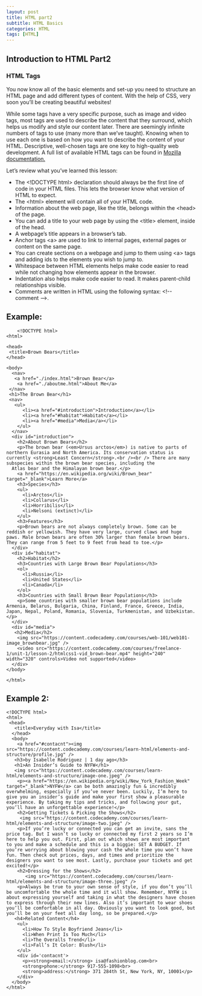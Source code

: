 ```yaml
---
layout: post
title: HTML part2
subtitle: HTML Basics
categories: HTML
tags: [HTML]
---
```


## Introduction to HTML Part2

### HTML Tags
You now know all of the basic elements and set-up you need to structure an HTML page and add different types of content. With the help of CSS, very soon you’ll be creating beautiful websites!

While some tags have a very specific purpose, such as image and video tags, most tags are used to describe the content that they surround, which helps us modify and style our content later. There are seemingly infinite numbers of tags to use (many more than we’ve taught). Knowing when to use each one is based on how you want to describe the content of your HTML. Descriptive, well-chosen tags are one key to high-quality web development. A full list of available HTML tags can be found in 
[Mozilla documentation.](https://developer.mozilla.org/en-US/docs/Web/HTML/Element)

Let’s review what you’ve learned this lesson:

* The \<!DOCTYPE html> declaration should always be the first line of code in your HTML files. This lets the browser know what version of HTML to expect.
* The \<html> element will contain all of your HTML code.
* Information about the web page, like the title, belongs within the \<head> of the page.
* You can add a title to your web page by using the \<title> element, inside of the head.
* A webpage’s title appears in a browser’s tab.
* Anchor tags \<a> are used to link to internal pages, external pages or content on the same page.
* You can create sections on a webpage and jump to them using \<a> tags and adding ids to the elements you wish to jump to.
* Whitespace between HTML elements helps make code easier to read while not changing how elements appear in the browser.
* Indentation also helps make code easier to read. It makes parent-child relationships visible.
* Comments are written in HTML using the following syntax: \<!-- comment -->.


## Example:

        <!DOCTYPE html>
    <html>

    <head>
     <title>Brown Bears</title>
    </head>

    <body>
      <nav>
       <a href="./index.html">Brown Bear</a>
        <a href="./aboutme.html">About Me</a>
     </nav>
     <h1>The Brown Bear</h1>
     <nav>
       <ul>
          <li><a href="#introduction">Introduction</a></li>
          <li><a href="#habitat">Habitat</a></li>
          <li><a href="#media">Media</a></li>
        </ul>
      </nav>
      <div id="introduction">
        <h2>About Brown Bears</h2>
        <p>The brown bear (<em>Ursus arctos</em>) is native to parts of northern Eurasia and North America. Its conservation status is currently <strong>Least Concern</strong>.<br /><br /> There are many subspecies within the brown bear species, including the
      Atlas bear and the Himalayan brown bear.</p>
        <a href="https://en.wikipedia.org/wiki/Brown_bear" target="_blank">Learn More</a>
        <h3>Species</h3>
        <ul>
          <li>Arctos</li>
          <li>Collarus</li>
          <li>Horribilis</li>
          <li>Nelsoni (extinct)</li>
        </ul>
        <h3>Features</h3>
        <p>Brown bears are not always completely brown. Some can be reddish or yellowish. They have very large, curved claws and huge paws. Male brown bears are often 30% larger than female brown bears. They can range from 5 feet to 9 feet from head to toe.</p>
      </div>
      <div id="habitat">
        <h2>Habitat</h2>
        <h3>Countries with Large Brown Bear Populations</h3>
        <ol>
          <li>Russia</li>
          <li>United States</li>
          <li>Canada</li>
        </ol>
        <h3>Countries with Small Brown Bear Populations</h3>
        <p>Some countries with smaller brown bear populations include Armenia, Belarus, Bulgaria, China, Finland, France, Greece, India, Japan, Nepal, Poland, Romania, Slovenia, Turkmenistan, and Uzbekistan.</p>
      </div>
      <div id="media">
       <h2>Media</h2>
        <img src="https://content.codecademy.com/courses/web-101/web101-image_brownbear.jpg" />
        <video src="https://content.codecademy.com/courses/freelance-1/unit-1/lesson-2/htmlcss1-vid_brown-bear.mp4" height="240" width="320" controls>Video not supported</video>
      </div>
    </body>

    </html>


## Example 2:
    <!DOCTYPE html>
    <html>
     <head>
       <title>Everyday with Isa</title>
      </head>
      <body>
        <a href="#contacnt"><img src="https://content.codecademy.com/courses/learn-html/elements-and-structure/profile.jpg" />
       <h3>by Isabelle Rodriguez | 1 day ago</h3>
       <h1>An Insider’s Guide to NYFW</h1>
       <img src="https://content.codecademy.com/courses/learn-html/elements-and-structure/image-one.jpeg" />
        <p><a href="https://en.wikipedia.org/wiki/New_York_Fashion_Week" target="_blank">NYFW</a> can be both amazingly fun & incredibly overwhelming, especially if you’ve never been. Luckily, I’m here to give you an insider’s guide and make your first show a pleasurable experience. By taking my tips and tricks, and following your gut, you’ll have an unforgettable experience!</p>
        <h2>Getting Tickets & Picking the Shows</h2>
         <img src="https://content.codecademy.com/courses/learn-html/elements-and-structure/image-two.jpeg" />
        <p>If you’re lucky or connected you can get an invite, sans the price tag. But I wasn’t so lucky or connected my first 2 years so I’m here to help you out. First, plan out which shows are most important to you and make a schedule and this is a biggie: SET A BUDGET. If you’re worrying about blowing your cash the whole time you won’t have fun. Then check out prices, days, and times and prioritize the designers you want to see most. Lastly, purchase your tickets and get excited!</p>
        <h2>Dressing for the Shows</h2>
           <img src="https://content.codecademy.com/courses/learn-html/elements-and-structure/image-three.jpeg" />
        <p>Always be true to your own sense of style, if you don’t you’ll be uncomfortable the whole time and it will show. Remember, NYFW is about expressing yourself and taking in what the designers have chosen to express through their new lines. Also it’s important to wear shoes you’ll be comfortable in all day. Obviously you want to look good, but you’ll be on your feet all day long, so be prepared.</p>
       <h4>Related Content</h4>
        <ul>
          <li>How To Style Boyfriend Jeans</li>
          <li>When Print Is Too Much</li>
          <li>The Overalls Trend</li>
          <li>Fall’s It Color: Blush</li>
        </ul>
        <div id='contacnt'>
          <p><strong>email:</strong> isa@fashionblog.com<br>
          <strong>phone:</strong> 917-555-1098<br>
          <strong>address:</strong> 371 284th St, New York, NY, 10001</p>
        </div>
      </body>
    </html>
